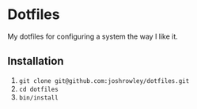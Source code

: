 # Dotfiles

My dotfiles for configuring a system the way I like it.

## Installation

1. `git clone git@github.com:joshrowley/dotfiles.git`
2. `cd dotfiles`
3. `bin/install`
